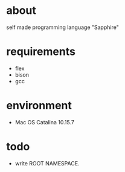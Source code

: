 # about
self made programming language "Sapphire"

# requirements
- flex
- bison
- gcc

# environment
- Mac OS Catalina 10.15.7

# todo
- write ROOT NAMESPACE.